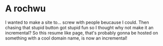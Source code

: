 # A rochwu

I wanted to make a site to... screw with people beucause I could. Then chasing that stupid button got stupid fun so I thought why not make it an incremental? So this resume like page, that's probably gonna be hosted on something with a cool domain name, is now an incremental! 
